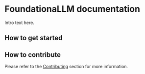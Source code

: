 # FoundationaLLM documentation

Intro text here.

## How to get started

## How to contribute

Please refer to the [Contributing](./contributing/index.md) section for more information.
